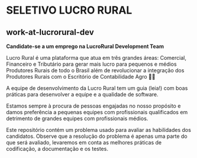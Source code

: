 # SELETIVO LUCRO RURAL
## work-at-lucrorural-dev
**<p>Candidate-se a um emprego na LucroRural Development Team</p>**

<p>
Lucro Rural é uma plataforma que atua em três grandes áreas: Comercial, Financeiro e Tributário para gerar mais lucro para pequenos e médios Produtores Rurais de todo o Brasil além de revolucionar a integração dos Produtores Rurais com o Escritório de Contabilidade Agro 🌱🌾

A equipe de desenvolvimento da Lucro Rural tem um guia (leia!) com boas práticas para desenvolver a equipe e a qualidade de software.

Estamos sempre à procura de pessoas engajadas no nosso propósito e damos preferência a pequenas equipes com profissionais qualificados em detrimento de grandes equipes com profissionais médios.

Este repositório contém um problema usado para avaliar as habilidades dos candidatos. Observe que a resolução do problema é apenas uma parte do que será avaliado, levaremos em conta as melhores práticas de codificação, a documentação e os testes.
</p>


